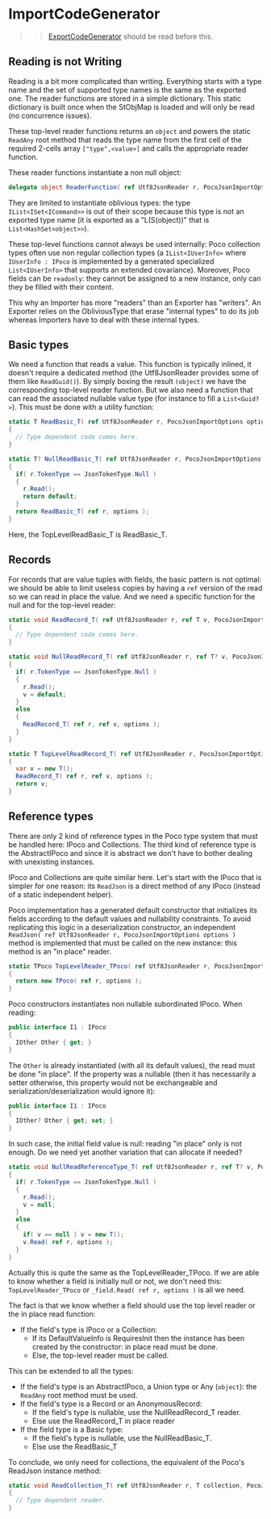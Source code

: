# ImportCodeGenerator

>> [ExportCodeGenerator](../Export/README.md) should be read before this.

## Reading is not Writing

Reading is a bit more complicated than writing. Everything starts with a type name and the set of supported
type names is the same as the exported one. The reader functions are stored in a simple dictionary.
This static dictionary is built once when the StObjMap is loaded and will only be read (no concurrence issues).
 
These top-level reader functions returns an `object` and powers the static `ReadAny` root method that
reads the type name from the first cell of the required 2-cells array `["type",<value>]` and calls the
appropriate reader function.

These reader functions instantiate a non null object:
```csharp
delegate object ReaderFunction( ref Utf8JsonReader r, PocoJsonImportOptions options );
```
They are limited to instantiate oblivious types: the type `IList<ISet<ICommand>>` is out of their scope because this
type is not an exported type name (it is exported as a "L(S(object))" that is `List<HashSet<object>>`).

These top-level functions cannot always be used internally: Poco collection types often use non regular collection
types (a `IList<IUserInfo>` where `IUserInfo : IPoco` is implemented by a generated specialized `List<IUserInfo>`
that supports an extended covariance). Moreover, Poco fields can be `readonly`: they cannot be assigned to a new instance,
only can they be filled with their content.

This why an Importer has more "readers" than an Exporter has "writers". An Exporter relies on the ObliviousType that
erase "internal types" to do its job whereas Importers have to deal with these internal types.

## Basic types
We need a function that reads a value. This function is typically inlined, it doesn't require
a dedicated method (the Utf8JsonReader provides some of them like `ReadGuid()`). By simply boxing the result `(object)`
we have the corresponding top-level reader function.
But we also need a function that can read the associated nullable value type (for instance to fill a `List<Guid?>`). This
must be done with a utility function:

```csharp
static T ReadBasic_T( ref Utf8JsonReader r, PocoJsonImportOptions options )
{
  // Type dependent code comes here.
}

static T? NullReadBasic_T( ref Utf8JsonReader r, PocoJsonImportOptions options )
{
  if( r.TokenType == JsonTokenType.Null )
  {
    r.Read();
    return default;
  }
  return ReadBasic_T( ref r, options );
}
```
Here, the TopLevelReadBasic_T is ReadBasic_T.

## Records
For records that are value tuples with fields, the basic pattern is not optimal: we should be able to limit
useless copies by having a `ref` version of the read so we can read in place the value.
And we need a specific function for the null and for the top-level reader:

```csharp
static void ReadRecord_T( ref Utf8JsonReader r, ref T v, PocoJsonImportOptions options )
{
  // Type dependent code comes here.
}

static void NullReadRecord_T( ref Utf8JsonReader r, ref T? v, PocoJsonImportOptions options )
{
  if( r.TokenType == JsonTokenType.Null )
  {
    r.Read();
    v = default;
  }
  else
  {
    ReadRecord_T( ref r, ref v, options );
  }
}

static T TopLevelReadRecord_T( ref Utf8JsonReader r, PocoJsonImportOptions options )
{
  var v = new T();
  ReadRecord_T( ref r, ref v, options );
  return v;
}
```

## Reference types

There are only 2 kind of reference types in the Poco type system that must be handled here:
IPoco and Collections. The third kind of reference type is the AbstractIPoco and since it is
abstract we don't have to bother dealing with unexisting instances.

IPoco and Collections are quite similar here. Let's start with the IPoco that is simpler for one
reason: its `ReadJson` is a direct method of any IPoco (instead of a static independent helper).

Poco implementation has a generated default constructor that initializes its fields according to the
default values and nullability constraints. To avoid replicating this logic in a deserialization
constructor, an independent `ReadJson( ref Utf8JsonReader r, PocoJsonImportOptions options )`
method is implemented that must be called on the new instance: this method is an "in place" reader.

```csharp
static TPoco TopLevelReader_TPoco( ref Utf8JsonReader r, PocoJsonImportOptions options )
{
  return new TPoco( ref r, options );
}
```

Poco constructors instantiates non nullable subordinated IPoco. When reading:

```csharp
public interface I1 : IPoco
{
  IOther Other { get; } 
}
```

The `Other` is already instantiated (with all its default values), the read must be done "in place".
If the property was a nullable (then it has necessarily a setter otherwise, this property would not be exchangeable
and serialization/deserialization would ignore it):

```csharp
public interface I1 : IPoco
{
  IOther? Other { get; set; } 
}
```

In such case, the initial field value is null: reading "in place" only is not enough.
Do we need yet another variation that can allocate if needed?

```csharp
static void NullReadReferenceType_T( ref Utf8JsonReader r, ref T? v, PocoJsonImportOptions options )
{
  if( r.TokenType == JsonTokenType.Null )
  {
    r.Read();
    v = null;
  }
  else
  {
    if( v == null ) v = new T();
    v.Read( ref r, options );
  }
}
```

Actually this is quite the same as the TopLevelReader_TPoco. If we are able to know whether a field
is initially null or not, we don't need this: `TopLevelReader_TPoco` or `_field.Read( ref r, options )`
is all we need.

The fact is that we know whether a field should use the top level reader or the in place read function:
- If the field's type is IPoco or a Collection:
  - If its DefaultValueInfo is RequiresInit then the instance has been created by the constructor: in place read
    must be done.
  - Else, the top-level reader must be called.

This can be extended to all the types:
- If the field's type is an AbstractIPoco, a Union type or Any (`object`): the `ReadAny` root method must be used.
- If the field's type is a Record or an AnonymousRecord:
  - If the field's type is nullable, use the NullReadRecord_T reader.
  - Else use the ReadRecord_T in place reader
- If the field type is a Basic type:
  -  If the field's type is nullable, use the NullReadBasic_T.
  -  Else use the ReadBasic_T

To conclude, we only need for collections, the equivalent of the Poco's ReadJson instance method:

```csharp
static void ReadCollection_T( ref Utf8JsonReader r, T collection, PocoJsonImportOptions options )
{
  // Type dependent reader.
}
```


